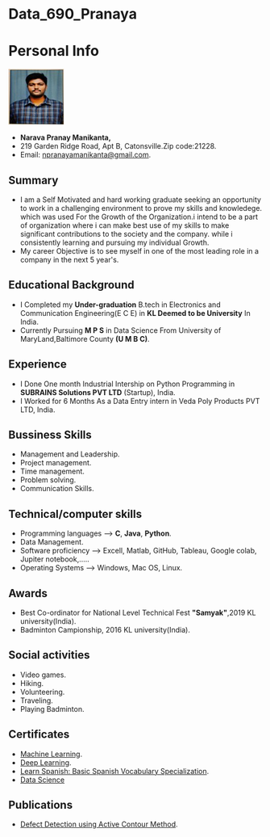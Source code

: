 # Data_690_Pranaya
# Personal Info #
![Pranay](NPranay.jpg)
- **Narava Pranay Manikanta,**
- 219 Garden Ridge Road, Apt B, Catonsville.Zip code:21228.
- Email: npranayamanikanta@gmail.com.

## Summary ##
- I am a Self Motivated and hard working graduate seeking an opportunity to work in a challenging environment to prove my skills and knowledege. which was used For the Growth of the Organization.i intend to be a part of organization where i can make best use of my skills to make significant contributions to the society and the company. while i consistently learning and pursuing my individual Growth.
- My career Objective is to see myself in one of the most leading role in a company in the next 5 year's.


## Educational Background ##
- I Completed my **Under-graduation** B.tech in Electronics and Communication Engineering(E C E) in **KL Deemed to be University** In India.
- Currently Pursuing **M P S** in Data Science From University of MaryLand,Baltimore County **(U M B C)**.

## Experience ##
- I Done One month Industrial Intership on Python Programming in **SUBRAINS Solutions PVT LTD** (Startup), India.
- I Worked for 6 Months As a Data Entry intern in Veda Poly Products PVT LTD, India.

## Bussiness Skills ##
- Management and Leadership.
- Project management.
- Time management.
- Problem solving.
- Communication Skills.

## Technical/computer skills ##
- Programming languages --> **C**, **Java**, **Python**.
- Data Management.
- Software proficiency --> Excell, Matlab, GitHub, Tableau, Google colab, Jupiter notebook,.....
- Operating Systems --> Windows, Mac OS, Linux.

## Awards ##
- Best Co-ordinator for National Level Technical Fest **"Samyak"**,2019 KL university(India).
- Badminton Campionship, 2016 KL university(India). 

## Social activities ##
- Video games.
- Hiking.
- Volunteering.
- Traveling.
- Playing Badminton.

## Certificates ##
- [Machine Learning](https://coursera.org/share/6004b54663480e2953aa5841f9c26cf3).
- [Deep Learning](https://coursera.org/share/eef1316a10ebe3590db22e1b652c80df).
- [Learn Spanish: Basic Spanish Vocabulary Specialization](https://coursera.org/share/fbe78a7a29aebbe0805e60146f0a423c).
- [Data Science](https://trainings.internshala.com/s/v/237938/d55b7788)


## Publications ##
- [Defect Detection using Active Contour Method](https://www.ijrte.org/wp-content/uploads/papers/v8i4/D4509118419.pdf).

